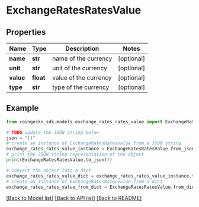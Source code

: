 # ExchangeRatesRatesValue


## Properties

Name | Type | Description | Notes
------------ | ------------- | ------------- | -------------
**name** | **str** | name of the currency | [optional] 
**unit** | **str** | unit of the currency | [optional] 
**value** | **float** | value of the currency | [optional] 
**type** | **str** | type of the currency | [optional] 

## Example

```python
from coingecko_sdk.models.exchange_rates_rates_value import ExchangeRatesRatesValue

# TODO update the JSON string below
json = "{}"
# create an instance of ExchangeRatesRatesValue from a JSON string
exchange_rates_rates_value_instance = ExchangeRatesRatesValue.from_json(json)
# print the JSON string representation of the object
print(ExchangeRatesRatesValue.to_json())

# convert the object into a dict
exchange_rates_rates_value_dict = exchange_rates_rates_value_instance.to_dict()
# create an instance of ExchangeRatesRatesValue from a dict
exchange_rates_rates_value_from_dict = ExchangeRatesRatesValue.from_dict(exchange_rates_rates_value_dict)
```
[[Back to Model list]](../README.md#documentation-for-models) [[Back to API list]](../README.md#documentation-for-api-endpoints) [[Back to README]](../README.md)


